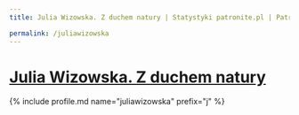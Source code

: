 ```yaml
---
title: Julia Wizowska. Z duchem natury | Statystyki patronite.pl | Patromierz

permalink: /juliawizowska
---
```


# [Julia Wizowska. Z duchem natury](https://patronite.pl/juliawizowska)

{% include profile.md name="juliawizowska" prefix="j" %}
